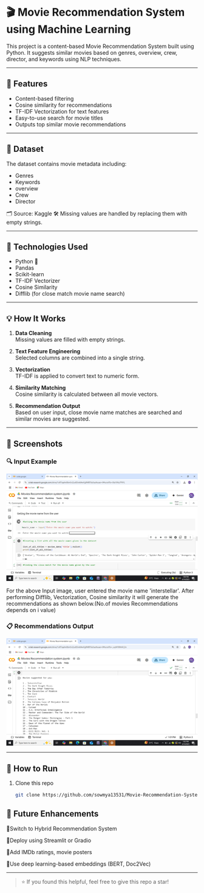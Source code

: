 # 🎬 Movie Recommendation System using Machine Learning

This project is a content-based Movie Recommendation System built using Python. It suggests similar movies based on genres, overview, crew, director, and keywords using NLP techniques.

---

## 📌 Features
- Content-based filtering
- Cosine similarity for recommendations
- TF-IDF Vectorization for text features
- Easy-to-use search for movie titles
- Outputs top similar movie recommendations

---

## 📁 Dataset
The dataset contains movie metadata including:
- Genres
- Keywords
- overview 
- Crew
- Director

🗂 Source: Kaggle
🛠 Missing values are handled by replacing them with empty strings.

---

## 🧠 Technologies Used
- Python 🐍
- Pandas
- Scikit-learn
- TF-IDF Vectorizer
- Cosine Similarity
- Difflib (for close match movie name search)

---

## 💡 How It Works

1. **Data Cleaning**  
   Missing values are filled with empty strings.

2. **Text Feature Engineering**  
   Selected columns are combined into a single string.

3. **Vectorization**  
   TF-IDF is applied to convert text to numeric form.

4. **Similarity Matching**  
   Cosine similarity is calculated between all movie vectors.

5. **Recommendation Output**  
   Based on user input, close movie name matches are searched and similar movies are suggested.

---

## 📸 Screenshots
### 🔍 Input Example  
![User Input](https://github.com/sowmya13531/Movie-Recommendation-System-using-Ml-in-python/blob/main/input2.png?raw=true)

For the above Input image, user entered the movie name 'interstellar'. After performing Difflib, Vectorization, Cosine similarity it will generate the recommendations as shown below.(No.of movies Recommendations depends on i value)

### 📋 Recommendations Output  
![Recommendations](https://github.com/sowmya13531/Movie-Recommendation-System-using-Ml-in-python/blob/main/output.png?raw=true)

---

## 🚀 How to Run

1. Clone this repo  
   ```bash
   git clone https://github.com/sowmya13531/Movie-Recommendation-System-using-ML-in-python.git

## 🎯 Future Enhancements

🎥Switch to Hybrid Recommendation System

🎥Deploy using Streamlit or Gradio

🎥Add IMDb ratings, movie posters

🎥Use deep learning-based embeddings (BERT, Doc2Vec)


---

> ⭐ If you found this helpful, feel free to give this repo a star!
> 
